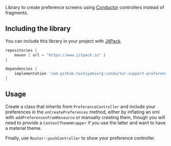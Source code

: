 Library to create preference screens using [Conductor](https://github.com/bluelinelabs/Conductor) controllers instead of fragments.

## Including the library

You can include this library in your project with [JitPack](https://jitpack.io).

```groovy
repositories {
    maven { url = "https://www.jitpack.io" }
}

dependencies {
    implementation 'com.github.tachiyomiorg:conductor-support-preference:3.1.1'
}
```

## Usage

Create a class that inherits from `PreferenceController` and include your preferences in the `onCreatePreferences` method,
either by inflating an xml with `addPreferencesFromResource` or manually creating them, though you will need to provide
a `ContextThemeWrapper` if you use the latter and want to have a material theme.

Finally, use `Router::pushController` to show your preference controller.
